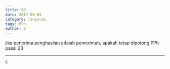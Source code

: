 ```yaml
---
title: 90
date: 2017-06-05
category: Tanya-SC
tags: PPh
author: S
---
```


jika penerima penghasilan adalah pemerintah, apakah tetap dipotong PPh pasal 23

---



`S`
